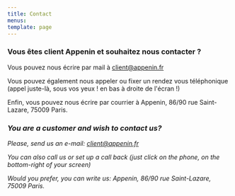 ```yaml
---
title: Contact
menus:
template: page
---
```


### Vous êtes client Appenin et souhaitez nous contacter ?

Vous pouvez nous écrire par mail à client@appenin.fr 

Vous pouvez également nous appeler ou fixer un rendez vous téléphonique (appel juste-là, sous vos yeux ! en bas à droite de l'écran !)

Enfin, vous pouvez nous écrire par courrier à Appenin, 86/90 rue Saint-Lazare, 75009 Paris.


### <i>You are a customer and wish to contact us?</i>

<i>Please, send us an e-mail: client@appenin.fr</i>

<i>You can also call us or set up a call back (just click on the phone, on the bottom-right of your screen)</i>

<i>Would you prefer, you can write us: Appenin, 86/90 rue Saint-Lazare, 75009 Paris.</i>
